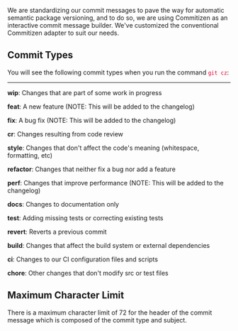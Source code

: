 We are standardizing our commit messages to pave the way for automatic semantic
package versioning, and to do so, we are using Commitizen as an interactive
commit message builder. We've customized the conventional Commitizen adapter to
suit our needs.

## Commit Types

You will see the following commit types when you run the command 
<span style="color: #e60031">`git cz`</span>:

--- 

**wip**: Changes that are part of some work in progress

**feat**: A new feature (NOTE: This will be added to the changelog)

**fix**: A bug fix (NOTE: This will be added to the changelog)

**cr**: Changes resulting from code review

**style**: Changes that don't affect the code's meaning (whitespace, formatting, etc)

**refactor**: Changes that neither fix a bug nor add a feature

**perf**: Changes that improve performance (NOTE: This will be added to the changelog)

**docs**: Changes to documentation only

**test**: Adding missing tests or correcting existing tests

**revert**: Reverts a previous commit

**build**: Changes that affect the build system or external dependencies

**ci**: Changes to our CI configuration files and scripts

**chore**: Other changes that don't modify src or test files

## Maximum Character Limit

There is a maximum character limit of 72 for the header of the commit message 
which is composed of the commit type and subject. 
